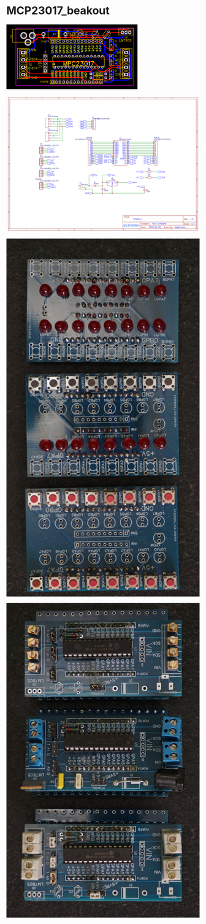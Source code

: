 # MCP23017_beakout

![a](https://raw.githubusercontent.com/bigjohnson/bigjohnson.github.io/master/MCP23017_beakout/PCB_PCB_myMCP23017_2023-06-13.png)

![b](https://raw.githubusercontent.com/bigjohnson/bigjohnson.github.io/master/MCP23017_beakout/Schematic_myMCP23017_2023-06-13.png)

![1](https://raw.githubusercontent.com/bigjohnson/bigjohnson.github.io/master/MCP23017_beakout/DSC00867_low.png)

![2](https://raw.githubusercontent.com/bigjohnson/bigjohnson.github.io/master/MCP23017_beakout/DSC00877_low.png)
